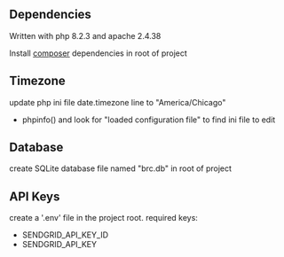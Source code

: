 ## Dependencies
Written with php 8.2.3 and apache 2.4.38

Install [composer](https://getcomposer.org/) dependencies in root of project

## Timezone
update php ini file date.timezone line to "America/Chicago"
- phpinfo() and look for "loaded configuration file" to find ini file to edit

## Database
create SQLite database file named "brc.db" in root of project

## API Keys
create a '.env' file in the project root. required keys:
- SENDGRID_API_KEY_ID
- SENDGRID_API_KEY